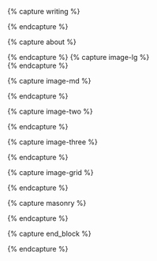 {% capture writing %}
<div class="center measure-wide ph3 ph3-sm ph0-l f5 lh-copy text" markdown="1">
{% endcapture %}

{% capture about %}
<div class="f3 measure lh-copy text dark-gray" markdown="1">
{% endcapture %}
{% capture image-lg %}

<div class="mw7 center" markdown="1">
{% endcapture %}

{% capture image-md %}
<div class="mw7 center" markdown="1">
{% endcapture %}

{% capture image-two %}
<div class="flex flex-column flex-wrap flex-row-ns justify-center">

{% endcapture %}

{% capture image-three %}
<div class="flex flex-column flex-wrap flex-row-ns justify-around center">
{% endcapture %}

{% capture image-grid  %}
<div class="flex flex-wrap center mb4">
{% endcapture %}

{% capture masonry %}
<div class="masonry">
{% endcapture %}

{% capture end_block %}
</div>
{% endcapture %}
